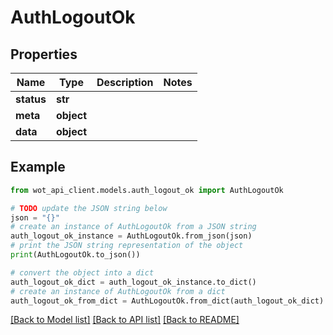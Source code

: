 # AuthLogoutOk


## Properties

Name | Type | Description | Notes
------------ | ------------- | ------------- | -------------
**status** | **str** |  | 
**meta** | **object** |  | 
**data** | **object** |  | 

## Example

```python
from wot_api_client.models.auth_logout_ok import AuthLogoutOk

# TODO update the JSON string below
json = "{}"
# create an instance of AuthLogoutOk from a JSON string
auth_logout_ok_instance = AuthLogoutOk.from_json(json)
# print the JSON string representation of the object
print(AuthLogoutOk.to_json())

# convert the object into a dict
auth_logout_ok_dict = auth_logout_ok_instance.to_dict()
# create an instance of AuthLogoutOk from a dict
auth_logout_ok_from_dict = AuthLogoutOk.from_dict(auth_logout_ok_dict)
```
[[Back to Model list]](../README.md#documentation-for-models) [[Back to API list]](../README.md#documentation-for-api-endpoints) [[Back to README]](../README.md)


